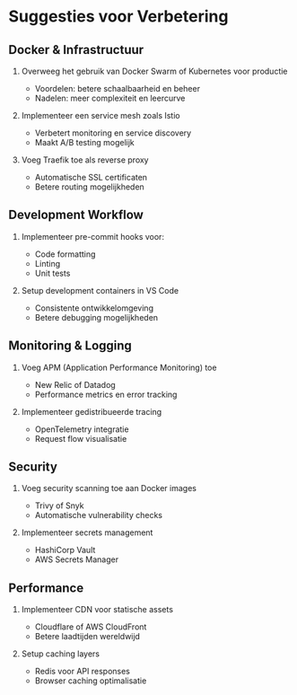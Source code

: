 # Suggesties voor Verbetering

## Docker & Infrastructuur
1. Overweeg het gebruik van Docker Swarm of Kubernetes voor productie
   - Voordelen: betere schaalbaarheid en beheer
   - Nadelen: meer complexiteit en leercurve
   
2. Implementeer een service mesh zoals Istio
   - Verbetert monitoring en service discovery
   - Maakt A/B testing mogelijk
   
3. Voeg Traefik toe als reverse proxy
   - Automatische SSL certificaten
   - Betere routing mogelijkheden

## Development Workflow
1. Implementeer pre-commit hooks voor:
   - Code formatting
   - Linting
   - Unit tests
   
2. Setup development containers in VS Code
   - Consistente ontwikkelomgeving
   - Betere debugging mogelijkheden

## Monitoring & Logging
1. Voeg APM (Application Performance Monitoring) toe
   - New Relic of Datadog
   - Performance metrics en error tracking

2. Implementeer gedistribueerde tracing
   - OpenTelemetry integratie
   - Request flow visualisatie

## Security
1. Voeg security scanning toe aan Docker images
   - Trivy of Snyk
   - Automatische vulnerability checks

2. Implementeer secrets management
   - HashiCorp Vault
   - AWS Secrets Manager

## Performance
1. Implementeer CDN voor statische assets
   - Cloudflare of AWS CloudFront
   - Betere laadtijden wereldwijd

2. Setup caching layers
   - Redis voor API responses
   - Browser caching optimalisatie
